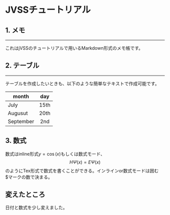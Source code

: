 # JVSSチュートリアル
## 1. メモ
----
これはjVSSのチュートリアルで用いるMarkdown形式のメモ帳です。
## 2. テーブル
----
テーブルを作成したいときも、以下のような簡単なテキストで作成可能です。

|month    |day|
|---      |:---:|
|July     | 15th|
|Augusut  | 20th| 
|September|  2nd|

## 3. 数式
数式はinline形式$y=\cos(x)$もしくは数式モード、
$$
H\Psi(x) = E\Psi(x)
$$
のようにTex形式で数式を書くことができる。インラインor数式モードは囲む\$マークの数で決まる。

## 変えたところ
日付と数式を少し変えました。